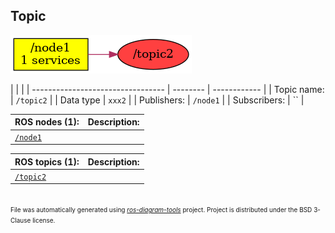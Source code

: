 <!--
File was automatically generated using 'ros-diagram-tools' project.
Project is distributed under the BSD 3-Clause license.
-->

## Topic

[![/topic2](t__topic2.png "/topic2")](t__topic2.png)

|  |  |
| --------------------------------- | -------- | ------------ |
| Topic name: | `/topic2` |
| Data type | `xxx2` |
| Publishers: | `/node1` |
| Subscribers: | `` |


| ROS nodes (1): | Description: |
| ----------------------------------- | ------------ |
| [`/node1`](n__node1.html) |  |

| ROS topics (1): | Description: |
| ----------------------------------- | ------------ |
| [`/topic2`](t__topic2.html) |  |


</br>
<font size="1">
File was automatically generated using <a href="https://github.com/anetczuk/ros-diagram-tools"><i>ros-diagram-tools</i></a> project.
Project is distributed under the BSD 3-Clause license.
</font>
